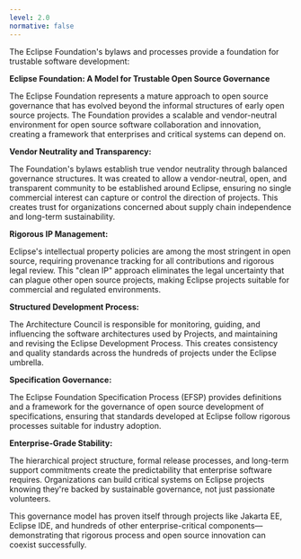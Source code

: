 ```yaml
---
level: 2.0
normative: false
---
```


The Eclipse Foundation's bylaws and processes provide a foundation for trustable software development:

**Eclipse Foundation: A Model for Trustable Open Source Governance**

The Eclipse Foundation represents a mature approach to open source governance that has evolved beyond the informal structures of early open source projects. The Foundation provides a scalable and vendor-neutral environment for open source software collaboration and innovation, creating a framework that enterprises and critical systems can depend on.

**Vendor Neutrality and Transparency:**

The Foundation's bylaws establish true vendor neutrality through balanced governance structures. It was created to allow a vendor-neutral, open, and transparent community to be established around Eclipse, ensuring no single commercial interest can capture or control the direction of projects. This creates trust for organizations concerned about supply chain independence and long-term sustainability.

**Rigorous IP Management:**

Eclipse's intellectual property policies are among the most stringent in open source, requiring provenance tracking for all contributions and rigorous legal review. This "clean IP" approach eliminates the legal uncertainty that can plague other open source projects, making Eclipse projects suitable for commercial and regulated environments.

**Structured Development Process:**

The Architecture Council is responsible for monitoring, guiding, and influencing the software architectures used by Projects, and maintaining and revising the Eclipse Development Process. This creates consistency and quality standards across the hundreds of projects under the Eclipse umbrella.

**Specification Governance:**

The Eclipse Foundation Specification Process (EFSP) provides definitions and a framework for the governance of open source development of specifications, ensuring that standards developed at Eclipse follow rigorous processes suitable for industry adoption.

**Enterprise-Grade Stability:**

The hierarchical project structure, formal release processes, and long-term support commitments create the predictability that enterprise software requires. Organizations can build critical systems on Eclipse projects knowing they're backed by sustainable governance, not just passionate volunteers.

This governance model has proven itself through projects like Jakarta EE, Eclipse IDE, and hundreds of other enterprise-critical components—demonstrating that rigorous process and open source innovation can coexist successfully.
